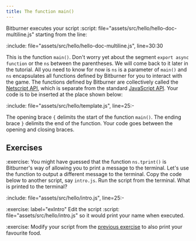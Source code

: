 ```yaml
---
title: The function main()
---
```


<!-- prettier-ignore-start -->
Bitburner executes your script
:script: file="assets/src/hello/hello-doc-multiline.js"
starting from the line:

:include: file="assets/src/hello/hello-doc-multiline.js", line=30:30
<!-- prettier-ignore-end -->

This is the function `main()`. Don't worry yet about the segment
`export async function` or the `ns` between the parentheses. We will come back
to it later in the tutorial. All you need to know for now is `ns` is a parameter
of `main()` and `ns` encapsulates all functions defined by Bitburner for you to
interact with the game. The functions defined by Bitburner are collectively
called the [Netscript API][NetscriptAPI], which is separate from the standard
[JavaScript API][JavaScriptAPI]. Your code is to be inserted at the place shown
below:

<!-- prettier-ignore-start -->
:include: file="assets/src/hello/template.js", line=25:-
<!-- prettier-ignore-end -->

The opening brace `{` delimits the start of the function `main()`. The ending
brace `}` delimits the end of the function. Your code goes between the opening
and closing braces.

<!--=========================================================================-->

## Exercises

<!-- prettier-ignore-start -->
:exercise:
You might have guessed that the function `ns.tprint()` is Bitburner's way of
allowing you to print a message to the terminal. Let's use the function to
output a different message to the terminal. Copy the code below to another
script, say `intro.js`. Run the script from the terminal. What is printed to the
terminal?
<!-- prettier-ignore-end -->

:include: file="assets/src/hello/intro.js", line=25:-

<!-- prettier-ignore-start -->
:exercise: label="exIntro"
Edit the script
:script: file="assets/src/hello/intro.js"
so it would print your name when executed.
<!-- prettier-ignore-end -->

<!-- prettier-ignore-start -->
:exercise:
Modify your script from the [previous exercise](#exIntro) to also print your
favourite food.
<!-- prettier-ignore-end -->

<!--=========================================================================-->

<!-- prettier-ignore-start -->
[JavaScriptAPI]: https://developer.mozilla.org/en-US/docs/Web/JavaScript/Reference
[NetscriptAPI]: https://github.com/bitburner-official/bitburner-src/blob/stable/markdown/bitburner.ns.md
<!-- prettier-ignore-end -->
